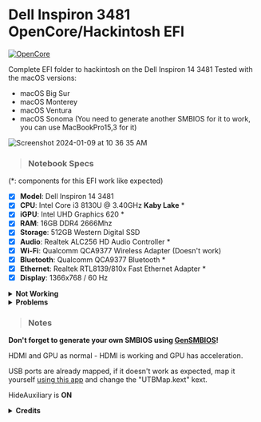 # Dell Inspiron 3481 OpenCore/Hackintosh EFI
[![OpenCore](https://img.shields.io/badge/OpenCore-0.9.7-red.svg)](https://github.com/acidanthera/OpenCorePkg/releases/latest)

Complete EFI folder to hackintosh on the Dell Inspiron 14 3481
Tested with the macOS versions:
- macOS Big Sur
- macOS Monterey
- macOS Ventura
- macOS Sonoma (You need to generate another SMBIOS for it to work, you can use MacBookPro15,3 for it)


![Screenshot 2024-01-09 at 10 36 35 AM](https://github.com/zkluuke/Inspiron-3481-OpenCore-EFI/assets/111476831/9be6047a-add7-4461-afa8-281f44c4d60d)


> ### Notebook Specs
(*: components for this EFI work like expected)
- [x] <b>Model</b>: Dell Inspiron 14 3481
- [x] <b>CPU</b>: Intel Core i3 8130U @ 3.40GHz **Kaby Lake** *
- [x] <b>iGPU</b>: Intel UHD Graphics 620 *
- [x] <b>RAM</b>: 16GB DDR4 2666Mhz
- [x] <b>Storage</b>: 512GB Western Digital SSD
- [x] <b>Audio</b>: Realtek ALC256 HD Audio Controller *
- [x] <b>Wi-Fi</b>: Qualcomm QCA9377 Wireless Adapter (Doesn't work)
- [x] <b>Bluetooth</b>: Qualcomm QCA9377 Bluetooth *
- [x] <b>Ethernet</b>: Realtek RTL8139/810x Fast Ethernet Adapter *
- [x] <b>Display</b>: 1366x768 / 60 Hz

<details>
<summary><strong> Not Working </strong></summary>
<br>
| Wi-Fi   
| Internal Screen Brightness   
| Bluetooth

</details>

<details>
<summary><strong> Problems </strong></summary>
<br>

- Bluetooth doesn't work on macOS Ventura and Sonoma
- Wake from sleep only works sometimes and doesn't work on HDMI at all

</details>

> ### Notes
**Don't forget to generate your own SMBIOS using [GenSMBIOS](https://github.com/corpnewt/GenSMBIOS)!**

HDMI and GPU as normal - HDMI is working and GPU has acceleration.   

USB ports are already mapped, if it doesn't work as expected, map it yourself [using this app](https://github.com/USBToolBox/tool) and change the "UTBMap.kext" kext.    

HideAuxiliary is **ON**

<details>
<summary><strong> Credits </strong></summary>
<br>

- [alkindivv](https://github.com//alkindivv/DELL-3421-BigSur) for the readme.
- [Acidanthera](https://github.com/acidanthera) for all the resources that made this possible.
- [Dortania](https://github.com/dortania) for for the OpenCore Install Guide.

</details>
